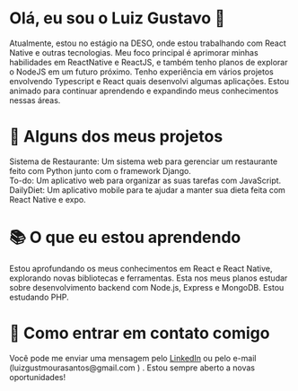 <h1>Olá, eu sou o Luiz Gustavo 👋</h1>
Atualmente, estou no estágio na DESO, onde estou trabalhando com React Native e outras tecnologias. Meu foco principal é aprimorar minhas habilidades em ReactNative e ReactJS, e também tenho planos de explorar o NodeJS em um futuro próximo. Tenho experiência em vários projetos envolvendo Typescript e React quais desenvolvi algumas aplicações. Estou animado para continuar aprendendo e expandindo meus conhecimentos nessas áreas.

<h1>🚀 Alguns dos meus projetos</h1>
Sistema de Restaurante: Um sistema web para gerenciar um restaurante feito com Python junto com o framework Django. </br>
To-do: Um aplicativo web para organizar as suas tarefas com JavaScript. </br>
DailyDiet: Um aplicativo mobile para te ajudar a manter sua dieta feita com React Native e expo. </br>

<h1>📚 O que eu estou aprendendo</h1>
Estou aprofundando os meus conhecimentos em React e React Native, explorando novas bibliotecas e ferramentas.
Esta nos meus planos estudar sobre desenvolvimento backend com Node.js, Express e MongoDB.
Estou estudando PHP.

<h1>💬 Como entrar em contato comigo</h1>
Você pode me enviar uma mensagem pelo <a href='https://www.linkedin.com/in/luizgustavomourasantos/'>LinkedIn</a> ou pelo e-mail (luizgustmourasantos@gmail.com ) . Estou sempre aberto a novas oportunidades!
